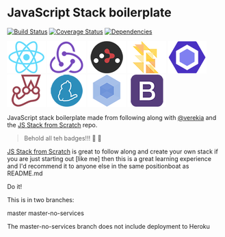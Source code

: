 # JavaScript Stack boilerplate

[![Build Status](https://img.shields.io/travis/spences10/javascript-stack-boilerplate.svg?style=flat-square)](https://travis-ci.org/spences10/javascript-stack-boilerplate)
[![Coverage Status](https://img.shields.io/coveralls/spences10/javascript-stack-boilerplate.svg?style=flat-square)](https://coveralls.io/github/spences10/javascript-stack-boilerplate?branch=master)
[![Dependencies](https://img.shields.io/david/spences10/javascript-stack-boilerplate.svg?style=flat-square)](https://david-dm.org/spences10/javascript-stack-boilerplate.svg)

[![React](/img/react-padded-90.png)](https://facebook.github.io/react/)
[![Redux](/img/redux-padded-90.png)](http://redux.js.org/)
[![React Router](/img/react-router-padded-90.png)](https://github.com/ReactTraining/react-router)
[![Flow](/img/flow-padded-90.png)](https://flowtype.org/)
[![ESLint](/img/eslint-padded-90.png)](http://eslint.org/)
[![Jest](/img/jest-padded-90.png)](https://facebook.github.io/jest/)
[![Yarn](/img/yarn-padded-90.png)](https://yarnpkg.com/)
[![Webpack](/img/webpack-padded-90.png)](https://webpack.github.io/)
[![Bootstrap](/img/bootstrap-padded-90.png)](http://getbootstrap.com/)

JavaScript stack boilerplate made from following along with [@verekia](https://github.com/verekia) and the [JS Stack from Scratch](https://github.com/verekia/js-stack-from-scratch) repo.

> Behold all teh badges!!! :name_badge: 🥇

[JS Stack from Scratch](https://github.com/verekia/js-stack-from-scratch) is great to follow along and create your own stack if you are just starting out [like me] then this is a great learning experience and I'd recommend it to anyone else in the same positionboat as README.md

Do it!

This is in two branches:

  master
  master-no-services

The master-no-services branch does not include deployment to Heroku

